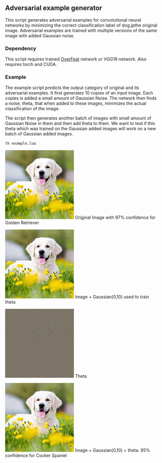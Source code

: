 ## Adversarial example generator

This script generates adversarial examples for convolutional neural networks
by minimizing the correct classification label of dog.jpthe original image. Adversarial
examples are trained with multiple versions of the same image with added Gaussian
noise.


### Dependency

This script requires trained [OverFeat](https://github.com/sermanet/OverFeat) network 
or VGG19 network. Also requires torch and CUDA.


### Example

The example script predicts the output category of original and its adversarial examples.
It first generates 10 copies of an input image. Each copies is added a small amount of 
Gaussian Noise. The network then finds a noise, theta, that when added to these images,
minimizes the actual classification of the image.

The script then generates another batch of images with small amount of Gaussian Noise
in them and then add theta to them. We want to test if this theta which was trained
on the Gaussian added images will work on a new batch of Gaussian added images.
```bash
th example.lua
```
<img src="dog.jpg" width="224">
Original Image with 97% confidence for Golden Retriever

![](./MSE_1e4/image+gaus/Ad_1.jpg)
Image + Gaussian(0,10) used to train theta

![](./MSE_1e4/diff.jpg)
Theta

![](./MSE_1e4/image+gaus+noise/Ad_1.jpg)
Image + Gaussian(0,10) + theta. 95% confidence for Cocker Spaniel



